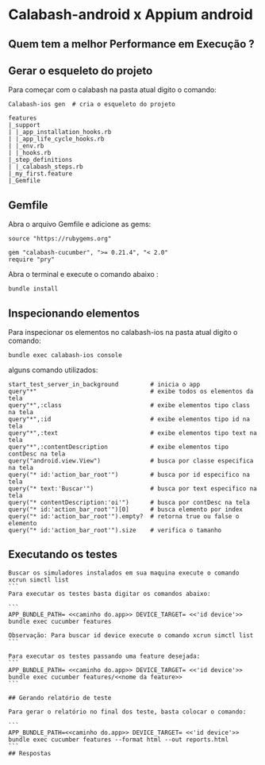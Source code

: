 #  Calabash-android x Appium android

## Quem tem a melhor Performance em Execução ?


## Gerar o esqueleto do projeto
    
Para começar com o calabash na pasta atual digito o comando:
```
Calabash-ios gen  # cria o esqueleto do projeto

features
|_support
| |_app_installation_hooks.rb
| |_app_life_cycle_hooks.rb
| |_env.rb
| |_hooks.rb
|_step_definitions
| |_calabash_steps.rb
|_my_first.feature
|_Gemfile
```

## Gemfile

Abra o arquivo Gemfile e adicione as gems:
```
source "https://rubygems.org"

gem "calabash-cucumber", ">= 0.21.4", "< 2.0"
require "pry"
```

Abra o terminal e execute o comando abaixo :
```
bundle install      
```

## Inspecionando elementos

Para inspecionar os elementos no calabash-ios na pasta atual digito o comando:
```
bundle exec calabash-ios console
```
alguns comando utilizados:
```
start_test_server_in_background         # inicia o app
query"*"                                # exibe todos os elementos da tela
query"*",:class                         # exibe elementos tipo class na tela
query"*",:id                            # exibe elementos tipo id na tela
query"*",:text                          # exibe elementos tipo text na tela
query"*",:contentDescription            # exibe elementos tipo contDesc na tela
query("android.view.View")              # busca por classe especifica na tela
query("* id:'action_bar_root'")         # busca por id especifico na tela
query("* text:'Buscar'")                # busca por text especifico na tela
query("* contentDescription:'oi'")      # busca por contDesc na tela
query("* id:'action_bar_root'")[0]      # busca elemento por index
query("* id:'action_bar_root'").empty?  # retorna true ou false o elemento
query("* id:'action_bar_root'").size    # verifica o tamanho 
```

## Executando os testes

````
Buscar os simuladores instalados em sua maquina execute o comando xcrun simctl list
``` 
Para executar os testes basta digitar os comandos abaixo:

```
APP_BUNDLE_PATH= <<caminho do.app>> DEVICE_TARGET= <<'id device'>> bundle exec cucumber features

Observação: Para buscar id device execute o comando xcrun simctl list
```

Para executar os testes passando uma feature desejada:
```
APP_BUNDLE_PATH= <<caminho do.app>> DEVICE_TARGET= <<'id device'>> bundle exec cucumber features/<<nome da feature>>
```

## Gerando relatório de teste

Para gerar o relatório no final dos teste, basta colocar o comando:

```
APP_BUNDLE_PATH=<<caminho do.app>> DEVICE_TARGET= <<'id device'>> bundle exec cucumber features --format html --out reports.html
```
## Respostas







